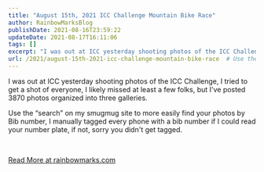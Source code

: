 ```yaml
---
title: "August 15th, 2021 ICC Challenge Mountain Bike Race"
author: RainbowMarksBlog
publishDate: 2021-08-16T23:59:22
updateDate: 2021-08-17T16:11:06
tags: []
excerpt: "I was out at ICC yesterday shooting photos of the ICC Challenge, I tried to get a shot of everyone, I likely missed at least a few folks, but I've posted 3870 photos organized into three galleries.  Use the &ldquo;search&rdquo; on my smugmug site to more easily find your photos by Bib number, I manually tagged every phone with a bib number if I could read your number plate, if not, sorry you didn't get tagged.  &nbsp; "
url: /2021/august-15th-2021-icc-challenge-mountain-bike-race  # Use the generated URL with year
---
```

<p>I was out at ICC yesterday shooting photos of the ICC Challenge, I tried to get a shot of everyone, I likely missed at least a few folks, but I've posted 3870 photos organized into three galleries.</p>  <p>Use the &ldquo;search&rdquo; on my smugmug site to more easily find your photos by Bib number, I manually tagged every phone with a bib number if I could read your number plate, if not, sorry you didn't get tagged.</p>  <p>&nbsp;</p>  <a href="https://rainbowmarks.com/Events/2021/07/August-15-2021-ICC-Challenge-Mountain-Bike-Race">Read More at rainbowmarks.com</a>
